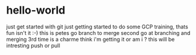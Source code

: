 # hello-world
just get started with git
just getting started to do some GCP training, thats fun isn't it :-) 
this is petes go branch to merge 
second go at branching and merging 
3rd time is a charme 
think i'm getting it 
or am i ?
this will be intresting push or pull 
